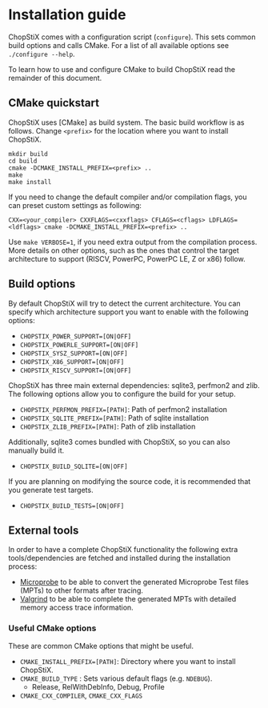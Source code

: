 # Installation guide

ChopStiX comes with a configuration script (`configure`).
This sets common build options and calls CMake.
For a list of all available options see `./configure --help`.

To learn how to use and configure CMake to build ChopStiX
read the remainder of this document.

## CMake quickstart

ChopStiX uses [CMake] as build system. The basic build workflow is as follows.
Change `<prefix>` for the location where you want to install ChopStiX.

    mkdir build
    cd build
    cmake -DCMAKE_INSTALL_PREFIX=<prefix> ..
    make
    make install

If you need to change the default compiler and/or compilation flags, 
you can preset custom settings as following:

    CXX=<your_compiler> CXXFLAGS=<cxxflags> CFLAGS=<cflags> LDFLAGS=<ldflags> cmake -DCMAKE_INSTALL_PREFIX=<prefix> ..

Use `make VERBOSE=1`, if you need extra output from the compilation
process. More details on other options, such as the ones that control the 
target architecture to support (RISCV, PowerPC, PowerPC LE, Z or x86) follow.

## Build options

By default ChopStiX will try to detect the current architecture.
You can specify which architecture support you want to enable with
the following options:

- `CHOPSTIX_POWER_SUPPORT=[ON|OFF]`
- `CHOPSTIX_POWERLE_SUPPORT=[ON|OFF]`
- `CHOPSTIX_SYSZ_SUPPORT=[ON|OFF]`
- `CHOPSTIX_X86_SUPPORT=[ON|OFF]`
- `CHOPSTIX_RISCV_SUPPORT=[ON|OFF]`

ChopStiX has three main external dependencies: sqlite3, perfmon2 and zlib.
The following options allow you to configure the build for your setup.

- `CHOPSTIX_PERFMON_PREFIX=[PATH]`: Path of perfmon2 installation
- `CHOPSTIX_SQLITE_PREFIX=[PATH]`: Path of sqlite installation
- `CHOPSTIX_ZLIB_PREFIX=[PATH]`: Path of zlib installation

Additionally, sqlite3 comes bundled with ChopStiX, so you can also
manually build it.

- `CHOPSTIX_BUILD_SQLITE=[ON|OFF]`

If you are planning on modifying the source code, it is recommended
that you generate test targets.

- `CHOPSTIX_BUILD_TESTS=[ON|OFF]`

## External tools

In order to have a complete ChopStiX functionality the following extra
tools/dependencies are fetched and installed during the installation
process:

- [Microprobe](https://github.com/IBM/microprobe) to be able to convert
  the generated Microprobe Test files (MPTs) to other formats after tracing.
- [Valgrind](https://valgrind.org/) to be able to complete the generated
  MPTs with detailed memory access trace information.

### Useful CMake options

These are common CMake options that might be useful.

- `CMAKE_INSTALL_PREFIX=[PATH]`: Directory where you want to install ChopStiX.
- `CMAKE_BUILD_TYPE` : Sets various default flags (e.g. `NDEBUG`).
    - Release, RelWithDebInfo, Debug, Profile
- `CMAKE_CXX_COMPILER`, `CMAKE_CXX_FLAGS`
